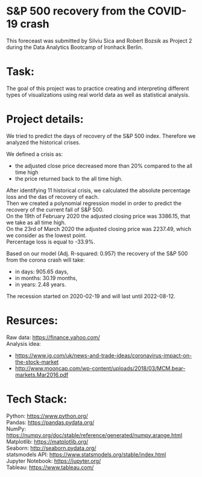 # S&P 500 recovery from the COVID-19 crash
This foreceast was submitted by Silviu Sica and Robert Bozsik as Project 2 during the Data Analytics Bootcamp of Ironhack Berlin.

# Task:
The goal of this project was to practice creating and interpreting different types of visualizations using real world data as well as statistical analysis.

# Project details:
We tried to predict the days of recovery of the S&P 500 index. Therefore we analyzed the historical crises.

We defined a crisis as:
 - the adjusted close price decreased more than 20% compared to the all time high
 - the price returned back to the all time high.
 
After identifying 11 historical crisis, we calculated the absolute percentage loss and the das of recovery of each. \
Then we created a polynomial regression model in order to predict the recovery of the current fall of S&P 500. \
On the 19th of February 2020 the adjusted closing price was 3386.15, that we take as all time high. \
On the 23rd of March 2020 the adjusted closing price was 2237.49, which we consider as the lowest point. \
Percentage loss is equal to -33.9%.

Based on our model (Adj. R-squared: 0.957) the recovery of the S&P 500 from the corona crash will take:
 - in days: 905.65 days,
 - in months: 30.19 months,
 - in years: 2.48 years.

The recession started on 2020-02-19 and will last until 2022-08-12.

# Resurces:
Raw data: https://finance.yahoo.com/ \
Analysis idea:
- https://www.ig.com/uk/news-and-trade-ideas/coronavirus-impact-on-the-stock-market
- http://www.mooncap.com/wp-content/uploads/2018/03/MCM.bear-markets.Mar2016.pdf 

# Tech Stack:
Python: https://www.python.org/ \
Pandas: https://pandas.pydata.org/ \
NumPy: https://numpy.org/doc/stable/reference/generated/numpy.arange.html \
Matplotlib: https://matplotlib.org/ \
Seaborn: http://seaborn.pydata.org/ \
statsmodels API: https://www.statsmodels.org/stable/index.html \
Jupyter Notebook: https://jupyter.org/ \
Tableau: https://www.tableau.com/
